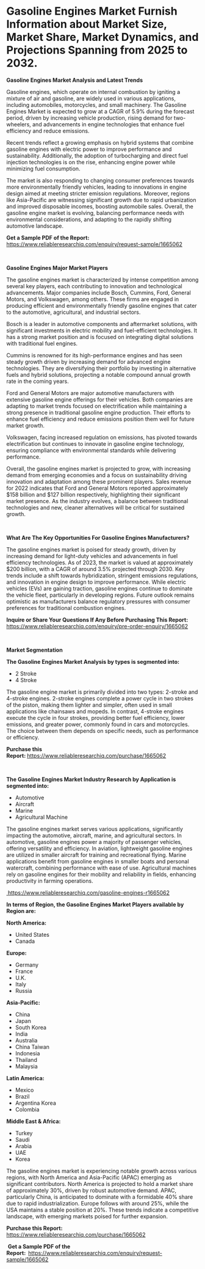 <p><h1>Gasoline Engines Market Furnish Information about Market Size, Market Share, Market Dynamics, and Projections Spanning from 2025 to 2032.</h1></p><p><strong>Gasoline Engines Market Analysis and Latest Trends</strong></p>
<p><p>Gasoline engines, which operate on internal combustion by igniting a mixture of air and gasoline, are widely used in various applications, including automobiles, motorcycles, and small machinery. The Gasoline Engines Market is expected to grow at a CAGR of 5.9% during the forecast period, driven by increasing vehicle production, rising demand for two-wheelers, and advancements in engine technologies that enhance fuel efficiency and reduce emissions. </p><p>Recent trends reflect a growing emphasis on hybrid systems that combine gasoline engines with electric power to improve performance and sustainability. Additionally, the adoption of turbocharging and direct fuel injection technologies is on the rise, enhancing engine power while minimizing fuel consumption. </p><p>The market is also responding to changing consumer preferences towards more environmentally friendly vehicles, leading to innovations in engine design aimed at meeting stricter emission regulations. Moreover, regions like Asia-Pacific are witnessing significant growth due to rapid urbanization and improved disposable incomes, boosting automobile sales. Overall, the gasoline engine market is evolving, balancing performance needs with environmental considerations, and adapting to the rapidly shifting automotive landscape.</p></p>
<p><strong>Get a Sample PDF of the Report:&nbsp;</strong> <a href="https://www.reliableresearchiq.com/enquiry/request-sample/1665062?utm_campaign=2276&utm_medium=2&utm_source=Github&utm_content=ia&utm_term=17042025&utm_id=gasoline-engines">https://www.reliableresearchiq.com/enquiry/request-sample/1665062</a></p>
<p>&nbsp;</p>
<p><strong>Gasoline Engines Major Market Players</strong></p>
<p><p>The gasoline engines market is characterized by intense competition among several key players, each contributing to innovation and technological advancements. Major companies include Bosch, Cummins, Ford, General Motors, and Volkswagen, among others. These firms are engaged in producing efficient and environmentally friendly gasoline engines that cater to the automotive, agricultural, and industrial sectors.</p><p>Bosch is a leader in automotive components and aftermarket solutions, with significant investments in electric mobility and fuel-efficient technologies. It has a strong market position and is focused on integrating digital solutions with traditional fuel engines.</p><p>Cummins is renowned for its high-performance engines and has seen steady growth driven by increasing demand for advanced engine technologies. They are diversifying their portfolio by investing in alternative fuels and hybrid solutions, projecting a notable compound annual growth rate in the coming years.</p><p>Ford and General Motors are major automotive manufacturers with extensive gasoline engine offerings for their vehicles. Both companies are adapting to market trends focused on electrification while maintaining a strong presence in traditional gasoline engine production. Their efforts to enhance fuel efficiency and reduce emissions position them well for future market growth.</p><p>Volkswagen, facing increased regulation on emissions, has pivoted towards electrification but continues to innovate in gasoline engine technology, ensuring compliance with environmental standards while delivering performance.</p><p>Overall, the gasoline engines market is projected to grow, with increasing demand from emerging economies and a focus on sustainability driving innovation and adaptation among these prominent players. Sales revenue for 2022 indicates that Ford and General Motors reported approximately $158 billion and $127 billion respectively, highlighting their significant market presence. As the industry evolves, a balance between traditional technologies and new, cleaner alternatives will be critical for sustained growth.</p></p>
<p>&nbsp;</p>
<p><strong>What Are The Key Opportunities For Gasoline Engines Manufacturers?</strong></p>
<p><p>The gasoline engines market is poised for steady growth, driven by increasing demand for light-duty vehicles and advancements in fuel efficiency technologies. As of 2023, the market is valued at approximately $200 billion, with a CAGR of around 3.5% projected through 2030. Key trends include a shift towards hybridization, stringent emissions regulations, and innovation in engine design to improve performance. While electric vehicles (EVs) are gaining traction, gasoline engines continue to dominate the vehicle fleet, particularly in developing regions. Future outlook remains optimistic as manufacturers balance regulatory pressures with consumer preferences for traditional combustion engines.</p></p>
<p><strong>Inquire or Share Your Questions If Any Before Purchasing This Report:</strong> <a href="https://www.reliableresearchiq.com/enquiry/pre-order-enquiry/1665062?utm_campaign=2276&utm_medium=2&utm_source=Github&utm_content=ia&utm_term=17042025&utm_id=gasoline-engines">https://www.reliableresearchiq.com/enquiry/pre-order-enquiry/1665062</a></p>
<p>&nbsp;</p>
<p><strong>Market Segmentation</strong></p>
<p><strong>The Gasoline Engines Market Analysis by types is segmented into:</strong></p>
<p><ul><li>2 Stroke</li><li>4 Stroke</li></ul></p>
<p><p>The gasoline engine market is primarily divided into two types: 2-stroke and 4-stroke engines. 2-stroke engines complete a power cycle in two strokes of the piston, making them lighter and simpler, often used in small applications like chainsaws and mopeds. In contrast, 4-stroke engines execute the cycle in four strokes, providing better fuel efficiency, lower emissions, and greater power, commonly found in cars and motorcycles. The choice between them depends on specific needs, such as performance or efficiency.</p></p>
<p><strong>Purchase this Report:&nbsp;</strong><a href="https://www.reliableresearchiq.com/purchase/1665062?utm_campaign=2276&utm_medium=2&utm_source=Github&utm_content=ia&utm_term=17042025&utm_id=gasoline-engines">https://www.reliableresearchiq.com/purchase/1665062</a></p>
<p>&nbsp;</p>
<p><strong>The Gasoline Engines Market Industry Research by Application is segmented into:</strong></p>
<p><ul><li>Automotive</li><li>Aircraft</li><li>Marine</li><li>Agricultural Machine</li></ul></p>
<p><p>The gasoline engines market serves various applications, significantly impacting the automotive, aircraft, marine, and agricultural sectors. In automotive, gasoline engines power a majority of passenger vehicles, offering versatility and efficiency. In aviation, lightweight gasoline engines are utilized in smaller aircraft for training and recreational flying. Marine applications benefit from gasoline engines in smaller boats and personal watercraft, combining performance with ease of use. Agricultural machines rely on gasoline engines for their mobility and reliability in fields, enhancing productivity in farming operations.</p></p>
<p><a href="https://www.reliableresearchiq.com/gasoline-engines-r1665062?utm_campaign=2276&utm_medium=2&utm_source=Github&utm_content=ia&utm_term=17042025&utm_id=gasoline-engines">&nbsp;https://www.reliableresearchiq.com/gasoline-engines-r1665062</a></p>
<p><strong>In terms of Region, the Gasoline Engines Market Players available by Region are:</strong></p>
<p>
    <p> <strong> North America: </strong>
        <ul>
            <li>United States</li>
            <li>Canada</li>
        </ul>
        </p> 
    <p> <strong> Europe: </strong>
        <ul>
            <li>Germany</li>
            <li>France</li>
            <li>U.K.</li>
            <li>Italy</li>
            <li>Russia</li>
        </ul>
        </p> 
    <p> <strong> Asia-Pacific: </strong>
        <ul>
            <li>China</li>
            <li>Japan</li>
            <li>South Korea</li>
            <li>India</li>
            <li>Australia</li>
            <li>China Taiwan</li>
            <li>Indonesia</li>
            <li>Thailand</li>
            <li>Malaysia</li>
        </ul>
        </p> 
    <p> <strong> Latin America: </strong>
        <ul>
            <li>Mexico</li>
            <li>Brazil</li>
            <li>Argentina Korea</li>
            <li>Colombia</li>
        </ul>
        </p> 
    <p> <strong> Middle East & Africa: </strong>
        <ul>
            <li>Turkey</li>
            <li>Saudi</li>
            <li>Arabia</li>
            <li>UAE</li>
            <li>Korea</li>
        </ul>
    </p>
    </p>
<p><p>The gasoline engines market is experiencing notable growth across various regions, with North America and Asia-Pacific (APAC) emerging as significant contributors. North America is projected to hold a market share of approximately 30%, driven by robust automotive demand. APAC, particularly China, is anticipated to dominate with a formidable 40% share due to rapid industrialization. Europe follows with around 25%, while the USA maintains a stable position at 20%. These trends indicate a competitive landscape, with emerging markets poised for further expansion.</p></p>
<p><strong>Purchase this Report: </strong><a href="https://www.reliableresearchiq.com/purchase/1665062?utm_campaign=2276&utm_medium=2&utm_source=Github&utm_content=ia&utm_term=17042025&utm_id=gasoline-engines">https://www.reliableresearchiq.com/purchase/1665062</a></p>
<p>&nbsp;<strong>Get a Sample PDF of the Report:&nbsp;&nbsp;</strong><a href="https://www.reliableresearchiq.com/enquiry/request-sample/1665062?utm_campaign=2276&utm_medium=2&utm_source=Github&utm_content=ia&utm_term=17042025&utm_id=gasoline-engines">https://www.reliableresearchiq.com/enquiry/request-sample/1665062</a></p>
<p><strong></strong></p>
<p><p></p><p></p><p></p></p>